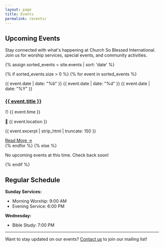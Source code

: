 ```yaml
---
layout: page
title: Events
permalink: /events/
---
```


## Upcoming Events

Stay connected with what's happening at Church So Blessed International. Join us for worship services, special events, and community activities.

<div class="events-list">
{% assign sorted_events = site.events | sort: 'date' %}

{% if sorted_events.size > 0 %}
  {% for event in sorted_events %}
  <div class="event-item">
    <div class="event-date-badge">
      <span class="month">{{ event.date | date: "%b" }}</span>
      <span class="day">{{ event.date | date: "%d" }}</span>
      <span class="year">{{ event.date | date: "%Y" }}</span>
    </div>
    <div class="event-info">
      <h3><a href="{{ event.url | relative_url }}">{{ event.title }}</a></h3>
      <p class="event-time">⏰ {{ event.time }}</p>
      <p class="event-location">📍 {{ event.location }}</p>
      <p class="event-excerpt">{{ event.excerpt | strip_html | truncate: 150 }}</p>
      <a href="{{ event.url | relative_url }}" class="read-more">Read More →</a>
    </div>
  </div>
  {% endfor %}
{% else %}
  <p>No upcoming events at this time. Check back soon!</p>
{% endif %}
</div>

## Regular Schedule

**Sunday Services:**
- Morning Worship: 9:00 AM
- Evening Service: 6:00 PM

**Wednesday:**
- Bible Study: 7:00 PM

---

Want to stay updated on our events? [Contact us](/contact) to join our mailing list!
